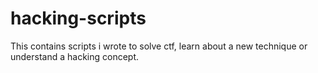 # hacking-scripts
This contains scripts i wrote to solve ctf, learn about a new technique or understand a hacking concept. 
